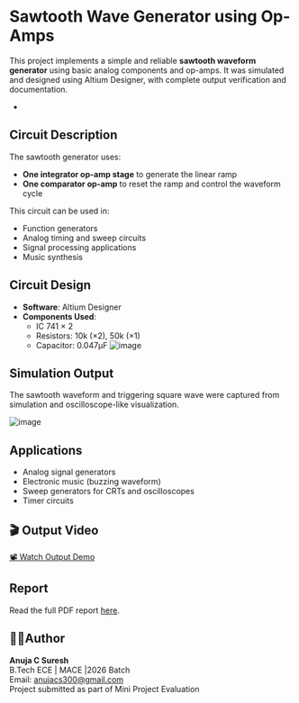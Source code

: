 # Sawtooth Wave Generator using Op-Amps

This project implements a simple and reliable **sawtooth waveform generator** using basic analog components and op-amps. It was simulated and designed using Altium Designer, with complete output verification and documentation.

-
##  Circuit Description

The sawtooth generator uses:
- **One integrator op-amp stage** to generate the linear ramp
- **One comparator op-amp** to reset the ramp and control the waveform cycle

This circuit can be used in:
- Function generators
- Analog timing and sweep circuits
- Signal processing applications
- Music synthesis



##  Circuit Design

- **Software**: Altium Designer
- **Components Used**:
  - IC 741 × 2
  - Resistors: 10k (×2), 50k (×1)
  - Capacitor: 0.047µF
    ![image](https://github.com/user-attachments/assets/b0313a6e-952c-4290-af1d-edab6708231c)


##  Simulation Output

The sawtooth waveform and triggering square wave were captured from simulation and oscilloscope-like visualization.

![image](https://github.com/user-attachments/assets/b868e30e-cbcd-48ad-8a4e-fdf65ba443f1)

##  Applications

- Analog signal generators
- Electronic music (buzzing waveform)
- Sweep generators for CRTs and oscilloscopes
- Timer circuits



## 🎬 Output Video

[📽️ Watch Output Demo](https://drive.google.com/file/d/1MK8ygKybM_imsj6V5xepAxmfbCXDoV99/view?usp=sharing)




## Report

Read the full PDF report [here](Sawtooth_Wave_Report.pdf).


## 🙋‍♀Author

**Anuja C Suresh**  
B.Tech ECE | MACE |2026 Batch  
Email: anujacs300@gmail.com  
Project submitted as part of Mini Project Evaluation  
